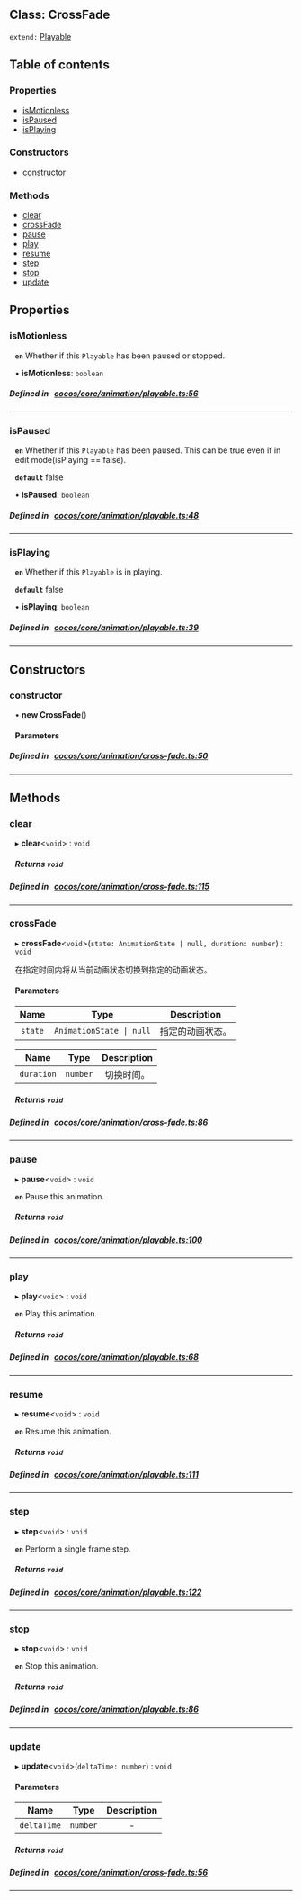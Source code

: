 
## Class: CrossFade


`extend:`
[Playable](docs/en/animation/Class/Playable.md)










<div class="table-of-content">
<h2>Table of contents</h2>


### Properties

- [ isMotionless](#isMotionless)
- [ isPaused](#isPaused)
- [ isPlaying](#isPlaying)

### Constructors

- [ constructor](#constructor)

### Methods

- [ clear](#clear)
- [ crossFade](#crossFade)
- [ pause](#pause)
- [ play](#play)
- [ resume](#resume)
- [ step](#step)
- [ stop](#stop)
- [ update](#update)
</div>

## Properties


### isMotionless
<div style="margin-left: 10px;">




**`en`** Whether if this `Playable` has been paused or stopped.




•  **isMotionless**:
 ``boolean`` 
</div>

##### Defined in &nbsp;   [cocos/core/animation/playable.ts:56](https://github.com/cocos-creator/engine/blob/c7bf6b8a9/cocos/core/animation/playable.ts#L56)&nbsp;


___


### isPaused
<div style="margin-left: 10px;">




**`en`** Whether if this `Playable` has been paused. This can be true even if in edit mode(isPlaying == false).




**`default`** false





•  **isPaused**:
 ``boolean`` 
</div>

##### Defined in &nbsp;   [cocos/core/animation/playable.ts:48](https://github.com/cocos-creator/engine/blob/c7bf6b8a9/cocos/core/animation/playable.ts#L48)&nbsp;


___


### isPlaying
<div style="margin-left: 10px;">




**`en`** Whether if this `Playable` is in playing.




**`default`** false





•  **isPlaying**:
 ``boolean`` 
</div>

##### Defined in &nbsp;   [cocos/core/animation/playable.ts:39](https://github.com/cocos-creator/engine/blob/c7bf6b8a9/cocos/core/animation/playable.ts#L39)&nbsp;


___

<!---->
## Constructors


### constructor
<div style="margin-left: 10px;">

• **new CrossFade**()

#### Parameters
</div>

##### Defined in &nbsp;   [cocos/core/animation/cross-fade.ts:50](https://github.com/cocos-creator/engine/blob/c7bf6b8a9/cocos/core/animation/cross-fade.ts#L50)&nbsp;


---

<!---->
## Methods

### clear
<div style="margin-left: 10px;">

▸   **clear**<`void`\> : `void`




<!---->
<!--    #### Returns `void` -->
<!---->


##### Returns `void`




</div>

##### Defined in &nbsp;   [cocos/core/animation/cross-fade.ts:115](https://github.com/cocos-creator/engine/blob/c7bf6b8a9/cocos/core/animation/cross-fade.ts#L115)&nbsp;
___
### crossFade
<div style="margin-left: 10px;">

▸   **crossFade**<`void`\>(`state: AnimationState | null, duration: number`) : `void`


在指定时间内将从当前动画状态切换到指定的动画状态。


<!---->
<!--    #### Returns `void` -->
<!---->

#### Parameters

| Name | Type | Description |
| :------: | :------: | :------: |
| `state` | `AnimationState \| null` | 指定的动画状态。  |

| Name | Type | Description |
| :------: | :------: | :------: |
| `duration` | `number` | 切换时间。  |



##### Returns `void`




</div>

##### Defined in &nbsp;   [cocos/core/animation/cross-fade.ts:86](https://github.com/cocos-creator/engine/blob/c7bf6b8a9/cocos/core/animation/cross-fade.ts#L86)&nbsp;
___
### pause
<div style="margin-left: 10px;">

▸   **pause**<`void`\> : `void`




**`en`** Pause this animation.




<!---->
<!--    #### Returns `void` -->
<!---->


##### Returns `void`




</div>

##### Defined in &nbsp;   [cocos/core/animation/playable.ts:100](https://github.com/cocos-creator/engine/blob/c7bf6b8a9/cocos/core/animation/playable.ts#L100)&nbsp;
___
### play
<div style="margin-left: 10px;">

▸   **play**<`void`\> : `void`




**`en`** Play this animation.




<!---->
<!--    #### Returns `void` -->
<!---->


##### Returns `void`




</div>

##### Defined in &nbsp;   [cocos/core/animation/playable.ts:68](https://github.com/cocos-creator/engine/blob/c7bf6b8a9/cocos/core/animation/playable.ts#L68)&nbsp;
___
### resume
<div style="margin-left: 10px;">

▸   **resume**<`void`\> : `void`




**`en`** Resume this animation.




<!---->
<!--    #### Returns `void` -->
<!---->


##### Returns `void`




</div>

##### Defined in &nbsp;   [cocos/core/animation/playable.ts:111](https://github.com/cocos-creator/engine/blob/c7bf6b8a9/cocos/core/animation/playable.ts#L111)&nbsp;
___
### step
<div style="margin-left: 10px;">

▸   **step**<`void`\> : `void`




**`en`** Perform a single frame step.




<!---->
<!--    #### Returns `void` -->
<!---->


##### Returns `void`




</div>

##### Defined in &nbsp;   [cocos/core/animation/playable.ts:122](https://github.com/cocos-creator/engine/blob/c7bf6b8a9/cocos/core/animation/playable.ts#L122)&nbsp;
___
### stop
<div style="margin-left: 10px;">

▸   **stop**<`void`\> : `void`




**`en`** Stop this animation.




<!---->
<!--    #### Returns `void` -->
<!---->


##### Returns `void`




</div>

##### Defined in &nbsp;   [cocos/core/animation/playable.ts:86](https://github.com/cocos-creator/engine/blob/c7bf6b8a9/cocos/core/animation/playable.ts#L86)&nbsp;
___
### update
<div style="margin-left: 10px;">

▸   **update**<`void`\>(`deltaTime: number`) : `void`




<!---->
<!--    #### Returns `void` -->
<!---->

#### Parameters

| Name | Type | Description |
| :------: | :------: | :------: |
| `deltaTime` | `number` | - |



##### Returns `void`




</div>

##### Defined in &nbsp;   [cocos/core/animation/cross-fade.ts:56](https://github.com/cocos-creator/engine/blob/c7bf6b8a9/cocos/core/animation/cross-fade.ts#L56)&nbsp;
___
<!---->



